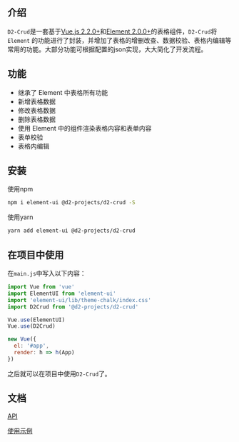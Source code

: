 [](https://raw.githubusercontent.com/d2-projects/d2-crud/master/doc/image/banner.png)

## 介绍
`D2-Crud`是一套基于[Vue.js 2.2.0+](https://cn.vuejs.org/)和[Element 2.0.0+](http://element-cn.eleme.io/#/zh-CN)的表格组件，`D2-Crud`将 `Element` 的功能进行了封装，并增加了表格的增删改查、数据校验、表格内编辑等常用的功能。大部分功能可根据配置的json实现，大大简化了开发流程。

## 功能
- 继承了 Element 中表格所有功能
- 新增表格数据
- 修改表格数据
- 删除表格数据
- 使用 Element 中的组件渲染表格内容和表单内容
- 表单校验
- 表格内编辑

## 安装
使用npm
``` bash
npm i element-ui @d2-projects/d2-crud -S
```

使用yarn
``` bash
yarn add element-ui @d2-projects/d2-crud
```

## 在项目中使用
在`main.js`中写入以下内容：
``` js
import Vue from 'vue'
import ElementUI from 'element-ui'
import 'element-ui/lib/theme-chalk/index.css'
import D2Crud from '@d2-projects/d2-crud'

Vue.use(ElementUI)
Vue.use(D2Crud)

new Vue({
  el: '#app',
  render: h => h(App)
})
```

之后就可以在项目中使用`D2-Crud`了。

## 文档
[API](http://app.d3collection.cn/d2-admin-doc/lastest/zh/ecosystem-d2-crud/)

[使用示例](https://fairyever.gitee.io/d2-admin-preview/#/demo/d2-crud/index) 
